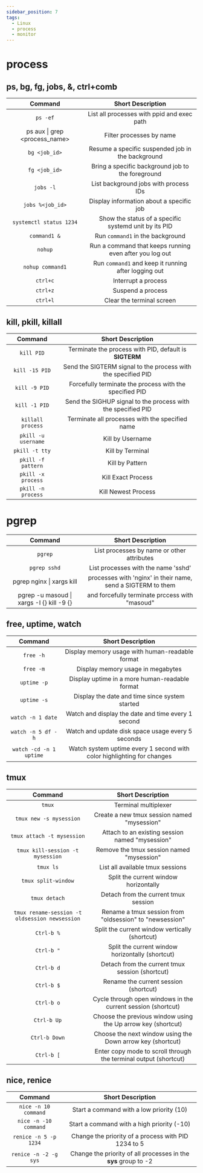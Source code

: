 ```yaml
---
sidebar_position: 7
tags:
  - Linux
  - process
  - monitor
---
```


# process

## ps, bg, fg, jobs, &, ctrl+comb

|            Command            |                    Short Description                    |
| :---------------------------: | :-----------------------------------------------------: |
|           `ps -ef`            |       List all processes with ppid and exec path        |
| ps aux \| grep <process_name> |                Filter processes by name                 |
|         `bg <job_id>`         |    Resume a specific suspended job in the background    |
|         `fg <job_id>`         |    Bring a specific background job to the foreground    |
|           `jobs -l`           |          List background jobs with process IDs          |
|       `jobs %<job_id>`        |        Display information about a specific job         |
|    `systemctl status 1234`    |  Show the status of a specific systemd unit by its PID  |
|         `command1 &`          |            Run `command1` in the background             |
|            `nohup`            | Run a command that keeps running even after you log out |
|       `nohup command1`        |  Run `command1` and keep it running after logging out   |
|           `ctrl+c`            |                   Interrupt a process                   |
|           `ctrl+z`            |                    Suspend a process                    |
|           `ctrl+l`            |                Clear the terminal screen                |

## kill, pkill, killall

|       Command       |                       Short Description                       |
| :-----------------: | :-----------------------------------------------------------: |
|     `kill PID`      |    Terminate the process with PID, default is **SIGTERM**     |
|   `kill -15 PID`    | Send the SIGTERM signal to the process with the specified PID |
|    `kill -9 PID`    |    Forcefully terminate the process with the specified PID    |
|    `kill -1 PID`    | Send the SIGHUP signal to the process with the specified PID  |
|  `killall process`  |        Terminate all processes with the specified name        |
| `pkill -u username` |                       Kill by Username                        |
|   `pkill -t tty`    |                       Kill by Terminal                        |
| `pkill -f pattern`  |                        Kill by Pattern                        |
| `pkill -x process`  |                      Kill Exact Process                       |
| `pkill -n process`  |                      Kill Newest Process                      |

# pgrep

|                  Command                  |                      Short Description                       |
| :---------------------------------------: | :----------------------------------------------------------: |
|                  `pgrep`                  |          List processes by name or other attributes          |
|               `pgrep sshd`                |             List processes with the name 'sshd'              |
|         pgrep nginx \| xargs kill         | processes with 'nginx' in their name, send a SIGTERM to them |
| pgrep -u masoud \| xargs -I {} kill -9 {} |        and forcefully terminate prccess with "masoud"        |

## free, uptime, watch

|         Command         |                           Short Description                            |
| :---------------------: | :--------------------------------------------------------------------: |
|        `free -h`        |            Display memory usage with human-readable format             |
|        `free -m`        |                   Display memory usage in megabytes                    |
|       `uptime -p`       |             Display uptime in a more human-readable format             |
|       `uptime -s`       |             Display the date and time since system started             |
|    `watch -n 1 date`    |           Watch and display the date and time every 1 second           |
|   `watch -n 5 df -h`    |           Watch and update disk space usage every 5 seconds            |
| `watch -cd -n 1 uptime` | Watch system uptime every 1 second with color highlighting for changes |

## tmux

|                    Command                     |                        Short Description                         |
| :--------------------------------------------: | :--------------------------------------------------------------: |
|                     `tmux`                     |                       Terminal multiplexer                       |
|            `tmux new -s mysession`             |           Create a new tmux session named "mysession"            |
|           `tmux attach -t mysession`           |         Attach to an existing session named "mysession"          |
|        `tmux kill-session -t mysession`        |            Remove the tmux session named "mysession"             |
|                   `tmux ls`                    |                 List all available tmux sessions                 |
|              `tmux split-window`               |              Split the current window horizontally               |
|                 `tmux detach`                  |               Detach from the current tmux session               |
| `tmux rename-session -t oldsession newsession` |     Rename a tmux session from "oldsession" to "newsession"      |
|                   `Ctrl-b %`                   |          Split the current window vertically (shortcut)          |
|                   `Ctrl-b "`                   |         Split the current window horizontally (shortcut)         |
|                   `Ctrl-b d`                   |         Detach from the current tmux session (shortcut)          |
|                   `Ctrl-b $`                   |              Rename the current session (shortcut)               |
|                   `Ctrl-b o`                   |   Cycle through open windows in the current session (shortcut)   |
|                  `Ctrl-b Up`                   |   Choose the previous window using the Up arrow key (shortcut)   |
|                 `Ctrl-b Down`                  |    Choose the next window using the Down arrow key (shortcut)    |
|                   `Ctrl-b [`                   | Enter copy mode to scroll through the terminal output (shortcut) |

## nice, renice

|        Command        |                        Short Description                        |
| :-------------------: | :-------------------------------------------------------------: |
| `nice -n 10 command`  |            Start a command with a low priority (10)             |
| `nice -n -10 command` |           Start a command with a high priority (-10)            |
| `renice -n 5 -p 1234` |       Change the priority of a process with PID 1234 to 5       |
| `renice -n -2 -g sys` | Change the priority of all processes in the **sys** group to -2 |
